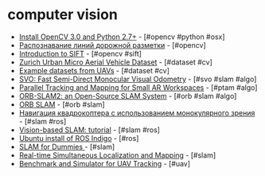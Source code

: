 # computer vision

- [Install OpenCV 3.0 and Python 2.7+](https://www.pyimagesearch.com/2015/06/15/install-opencv-3-0-and-python-2-7-on-osx/) - [#opencv #python #osx]
- [Распознавание линий дорожной разметки](https://habrahabr.ru/company/newprolab/blog/328422/) - [#opencv]
- [Introduction to SIFT](http://opencv-python-tutroals.readthedocs.io/en/latest/py_tutorials/py_feature2d/py_sift_intro/py_sift_intro.html) - [#opencv #sift]
- [Zurich Urban Micro Aerial Vehicle Dataset](http://rpg.ifi.uzh.ch/zurichmavdataset.html) - [#dataset #cv]
- [Example datasets from UAVs](https://support.pix4d.com/hc/en-us/sections/200591139-Example-Datasets-Available-for-Download#gsc.tab=0) - [#dataset #cv]
- [SVO: Fast Semi-Direct Monocular Visual Odometry](http://rpg.ifi.uzh.ch/docs/ICRA14_Forster.pdf) - [#svo #slam #algo]
- [Parallel Tracking and Mapping for Small AR Workspaces](http://www.robots.ox.ac.uk/~gk/publications/KleinMurray2007ISMAR.pdf) - [#ptam #algo]
- [ORB-SLAM2: an Open-Source SLAM System](https://128.84.21.199/pdf/1610.06475.pdf) - [#orb #slam #algo]
- [ORB SLAM](https://github.com/raulmur/ORB_SLAM2) - [#orb #slam]
- [Навигация квадрокоптера с использованием монокулярного зрения](https://habrahabr.ru/company/singularis/blog/276595/) - [#slam #ros]
- [Vision-based SLAM: tutorial](https://habrahabr.ru/company/singularis/blog/277109/) - [#slam #ros]
- [Ubuntu install of ROS Indigo](http://wiki.ros.org/indigo/Installation/Ubuntu) - [#ros]
- [SLAM for Dummies ](https://ocw.mit.edu/courses/aeronautics-and-astronautics/16-412j-cognitive-robotics-spring-2005/projects/1aslam_blas_repo.pdf) - [#slam]
- [Real-time Simultaneous Localization and Mapping](http://www.imavs.org/papers/2016/237_IMAV2016_Proceedings.pdf) - [#slam]
- [Benchmark and Simulator for UAV Tracking](https://www.researchgate.net/publication/308278377_A_Benchmark_and_Simulator_for_UAV_Tracking) - [#uav]
